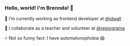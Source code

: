 ### Hello, world! I'm Brennda! 👋

🔭 I’m currently working as frontend developer at [@idwall](https://github.com/idwall)

:purple_heart: I collaborate as a teacher and volunteer at [@reprograma](https://github.com/reprograma)

⚡ Not so funny fact: I have automatonophobia :scream:

